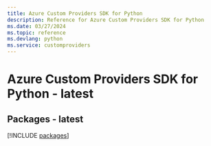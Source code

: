 ```yaml
---
title: Azure Custom Providers SDK for Python
description: Reference for Azure Custom Providers SDK for Python
ms.date: 03/27/2024
ms.topic: reference
ms.devlang: python
ms.service: customproviders
---
```

# Azure Custom Providers SDK for Python - latest
## Packages - latest
[!INCLUDE [packages](custom-providers-index.md)]